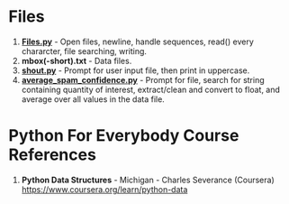 #  Files
1.  **[Files.py](https://github.com/nkuhta/Python-Data-Structures/blob/master/2.%20Files/Files.py)** - Open files, newline, handle sequences, read() every chararcter, file searching, writing.  
2.  **mbox(-short).txt** - Data files.  
3.  **[shout.py](https://github.com/nkuhta/Python-Data-Structures/blob/master/2.%20Files/shout.py)** - Prompt for user input file, then print in uppercase.
4.  **[average_spam_confidence.py](https://github.com/nkuhta/Python-Data-Structures/blob/master/2.%20Files/average_spam_confidence.py)** - Prompt for file, search for string containing quantity of interest, extract/clean and convert to float, and average over all values in the data file.  


#  Python For Everybody Course References
1.  **Python Data Structures** - Michigan - Charles Severance (Coursera)   
	https://www.coursera.org/learn/python-data
